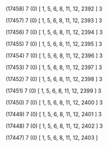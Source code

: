 (17458) 7 (0) [ 1, 5, 6, 8, 11, 12, 2392 ] 3 


(17457) 7 (0) [ 1, 5, 6, 8, 11, 12, 2393 ] 3 


(17456) 7 (0) [ 1, 5, 6, 8, 11, 12, 2394 ] 3 


(17455) 7 (0) [ 1, 5, 6, 8, 11, 12, 2395 ] 3 


(17454) 7 (0) [ 1, 5, 6, 8, 11, 12, 2396 ] 3 


(17453) 7 (0) [ 1, 5, 6, 8, 11, 12, 2397 ] 3 


(17452) 7 (0) [ 1, 5, 6, 8, 11, 12, 2398 ] 3 


(17451) 7 (0) [ 1, 5, 6, 8, 11, 12, 2399 ] 3 


(17450) 7 (0) [ 1, 5, 6, 8, 11, 12, 2400 ] 3 


(17449) 7 (0) [ 1, 5, 6, 8, 11, 12, 2401 ] 3 


(17448) 7 (0) [ 1, 5, 6, 8, 11, 12, 2402 ] 3 


(17447) 7 (0) [ 1, 5, 6, 8, 11, 12, 2403 ]  

